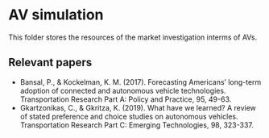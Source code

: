 # AV simulation
This folder stores the resources of the market investigation interms of AVs.

## Relevant papers
- Bansal, P., & Kockelman, K. M. (2017). Forecasting Americans’ long-term adoption of connected and autonomous vehicle technologies. Transportation Research Part A: Policy and Practice, 95, 49-63.
- Gkartzonikas, C., & Gkritza, K. (2019). What have we learned? A review of stated preference and choice studies on autonomous vehicles. Transportation Research Part C: Emerging Technologies, 98, 323-337.